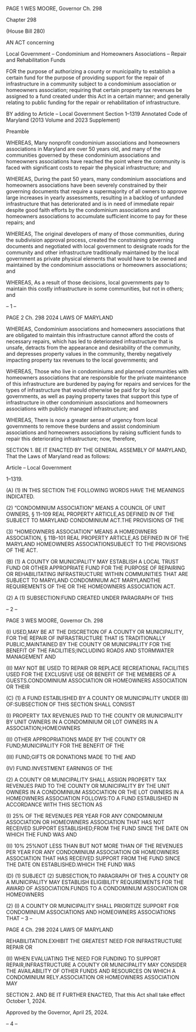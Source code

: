 PAGE 1
WES MOORE, Governor Ch. 298

Chapter 298

(House Bill 280)

AN ACT concerning

Local Government – Condominium and Homeowners Associations – Repair and
Rehabilitation Funds

FOR the purpose of authorizing a county or municipality to establish a certain fund for the
purpose of providing support for the repair of infrastructure in a community subject
to a condominium association or homeowners association; requiring that certain
property tax revenues be assigned to a fund created under this Act in a certain
manner; and generally relating to public funding for the repair or rehabilitation of
infrastructure.

BY adding to
Article – Local Government
Section 1–1319
Annotated Code of Maryland
(2013 Volume and 2023 Supplement)

Preamble

WHEREAS, Many nonprofit condominium associations and homeowners
associations in Maryland are over 50 years old, and many of the communities governed by
these condominium associations and homeowners associations have reached the point
where the community is faced with significant costs to repair the physical infrastructure;
and

WHEREAS, During the past 50 years, many condominium associations and
homeowners associations have been severely constrained by their governing documents
that require a supermajority of all owners to approve large increases in yearly assessments,
resulting in a backlog of unfunded infrastructure that has deteriorated and is in need of
immediate repair despite good faith efforts by the condominium associations and
homeowners associations to accumulate sufficient income to pay for these repairs; and

WHEREAS, The original developers of many of those communities, during the
subdivision approval process, created the constraining governing documents and
negotiated with local government to designate roads for the community and other
infrastructure traditionally maintained by the local government as private physical
elements that would have to be owned and maintained by the condominium associations or
homeowners associations; and

WHEREAS, As a result of those decisions, local governments pay to maintain this
costly infrastructure in some communities, but not in others; and

– 1 –

PAGE 2
Ch. 298 2024 LAWS OF MARYLAND

WHEREAS, Condominium associations and homeowners associations that are
obligated to maintain this infrastructure cannot afford the costs of necessary repairs, which
has led to deteriorated infrastructure that is unsafe, detracts from the appearance and
desirability of the community, and depresses property values in the community, thereby
negatively impacting property tax revenues to the local governments; and

WHEREAS, Those who live in condominiums and planned communities with
homeowners associations that are responsible for the private maintenance of this
infrastructure are burdened by paying for repairs and services for the types of
infrastructure that would otherwise be paid for by local governments, as well as paying
property taxes that support this type of infrastructure in other condominium associations
and homeowners associations with publicly managed infrastructure; and

WHEREAS, There is now a greater sense of urgency from local governments to
remove these burdens and assist condominium associations and homeowners associations
by raising sufficient funds to repair this deteriorating infrastructure; now, therefore,

SECTION 1. BE IT ENACTED BY THE GENERAL ASSEMBLY OF MARYLAND,
That the Laws of Maryland read as follows:

Article – Local Government

1–1319.

(A) (1) IN THIS SECTION THE FOLLOWING WORDS HAVE THE MEANINGS
INDICATED.

(2) “CONDOMINIUM ASSOCIATION” MEANS A COUNCIL OF UNIT
OWNERS, § 11–109 REAL PROPERTY ARTICLE,AS DEFINED IN OF THE SUBJECT TO
MARYLAND CONDOMINIUM ACT.THE PROVISIONS OF THE

(3) “HOMEOWNERS ASSOCIATION” MEANS A HOMEOWNERS
ASSOCIATION, § 11B–101 REAL PROPERTY ARTICLE,AS DEFINED IN OF THE
MARYLAND HOMEOWNERS ASSOCIATIONSUBJECT TO THE PROVISIONS OF THE
ACT.

(B) (1) A COUNTY OR MUNICIPALITY MAY ESTABLISH A LOCAL TRUST
FUND OR OTHER APPROPRIATE FUND FOR THE PURPOSE OF REPAIRING OR
REHABILITATING INFRASTRUCTURE WITHIN COMMUNITIES THAT ARE SUBJECT TO
MARYLAND CONDOMINIUM ACT MARYLANDTHE REQUIREMENTS OF THE OR THE
HOMEOWNERS ASSOCIATION ACT.

(2) A (1) SUBSECTION:FUND CREATED UNDER PARAGRAPH OF THIS

– 2 –

PAGE 3
WES MOORE, Governor Ch. 298

(I) USED,MAY BE AT THE DISCRETION OF A COUNTY OR
MUNICIPALITY, FOR THE REPAIR OF INFRASTRUCTURE THAT IS TRADITIONALLY
PUBLIC,MAINTAINED BY THE COUNTY OR MUNICIPALITY FOR THE BENEFIT OF THE
FACILITIES;INCLUDING ROADS AND STORMWATER MANAGEMENT AND

(II) MAY NOT BE USED TO REPAIR OR REPLACE RECREATIONAL
FACILITIES USED FOR THE EXCLUSIVE USE OR BENEFIT OF THE MEMBERS OF A
GUESTS.CONDOMINIUM ASSOCIATION OR HOMEOWNERS ASSOCIATION OR THEIR

(C) (1) A FUND ESTABLISHED BY A COUNTY OR MUNICIPALITY UNDER
(B) OF:SUBSECTION OF THIS SECTION SHALL CONSIST

(I) PROPERTY TAX REVENUES PAID TO THE COUNTY OR
MUNICIPALITY BY UNIT OWNERS IN A CONDOMINIUM OR LOT OWNERS IN A
ASSOCIATION;HOMEOWNERS

(II) OTHER APPROPRIATIONS MADE BY THE COUNTY OR
FUND;MUNICIPALITY FOR THE BENEFIT OF THE

(III) FUND;GIFTS OR DONATIONS MADE TO THE AND

(IV) FUND.INVESTMENT EARNINGS OF THE

(2) A COUNTY OR MUNICIPALITY SHALL ASSIGN PROPERTY TAX
REVENUES PAID TO THE COUNTY OR MUNICIPALITY BY THE UNIT OWNERS IN A
CONDOMINIUM ASSOCIATION OR THE LOT OWNERS IN A HOMEOWNERS ASSOCIATION
FOLLOWS:TO A FUND ESTABLISHED IN ACCORDANCE WITH THIS SECTION AS

(I) 25% OF THE REVENUES PER YEAR FOR ANY CONDOMINIUM
ASSOCIATION OR HOMEOWNERS ASSOCIATION THAT HAS NOT RECEIVED SUPPORT
ESTABLISHED;FROM THE FUND SINCE THE DATE ON WHICH THE FUND WAS AND

(II) 10% 25%NOT LESS THAN BUT NOT MORE THAN OF THE
REVENUES PER YEAR FOR ANY CONDOMINIUM ASSOCIATION OR HOMEOWNERS
ASSOCIATION THAT HAS RECEIVED SUPPORT FROM THE FUND SINCE THE DATE ON
ESTABLISHED.WHICH THE FUND WAS

(D) (1) SUBJECT (2) SUBSECTION,TO PARAGRAPH OF THIS A COUNTY OR
A MUNICIPALITY MAY ESTABLISH ELIGIBILITY REQUIREMENTS FOR THE AWARD OF
ASSOCIATION.FUNDS TO A CONDOMINIUM ASSOCIATION OR HOMEOWNERS

(2) (I) A COUNTY OR MUNICIPALITY SHALL PRIORITIZE SUPPORT
FOR CONDOMINIUM ASSOCIATIONS AND HOMEOWNERS ASSOCIATIONS THAT
– 3 –

PAGE 4
Ch. 298 2024 LAWS OF MARYLAND

REHABILITATION.EXHIBIT THE GREATEST NEED FOR INFRASTRUCTURE REPAIR OR

(II) WHEN EVALUATING THE NEED FOR FUNDING TO SUPPORT
REPAIR,INFRASTRUCTURE A COUNTY OR MUNICIPALITY MAY CONSIDER THE
AVAILABILITY OF OTHER FUNDS AND RESOURCES ON WHICH A CONDOMINIUM
RELY.ASSOCIATION OR HOMEOWNERS ASSOCIATION MAY

SECTION 2. AND BE IT FURTHER ENACTED, That this Act shall take effect
October 1, 2024.

Approved by the Governor, April 25, 2024.

– 4 –